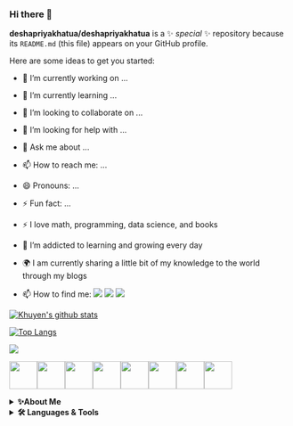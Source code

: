 ### Hi there 👋


**deshapriyakhatua/deshapriyakhatua** is a ✨ _special_ ✨ repository because its `README.md` (this file) appears on your GitHub profile.

Here are some ideas to get you started:

- 🔭 I’m currently working on ...
- 🌱 I’m currently learning ...
- 👯 I’m looking to collaborate on ...
- 🤔 I’m looking for help with ...
- 💬 Ask me about ...
- 📫 How to reach me: ...
- 😄 Pronouns: ...
- ⚡ Fun fact: ...


- :zap: I love math, programming, data science, and books
- 🌱 I’m addicted to learning and growing every day
- :earth_africa: I am currently sharing a little bit of my knowledge to the world through my blogs
- 📫 How to find me:
  [![](https://img.shields.io/badge/Medium-12100E?style=for-the-badge&logo=medium&logoColor=white)](https://medium.com/@zluvsand)
  [![](https://img.shields.io/badge/linkedin-%230077B5.svg?style=for-the-badge&logo=linkedin)](https://www.linkedin.com/in/zluvsand/)
  [![](https://img.shields.io/badge/Spotify-1ED760?style=for-the-badge&logo=spotify&logoColor=white)](https://open.spotify.com/playlist/7KmIUNWrK8wEHfQcQfFrQ1?si=0e2d44043b5a40a4)


[![Khuyen's github stats](https://github-readme-stats.vercel.app/api?username=deshapriyakhatua&count_private=true&show_icons=true&theme=radical&hide_rank=false)](https://github.com/anuraghazra/github-readme-stats)


[![Top Langs](https://github-readme-stats.vercel.app/api/top-langs/?username=deshapriyakhatua)](https://github.com/anuraghazra/github-readme-stats)


<img src="https://github-readme-streak-stats.herokuapp.com/?user=deshapriyakhatua"/>


<img height=50 src="https://cdn.jsdelivr.net/gh/devicons/devicon/icons/python/python-original.svg"/><img height=50 src="https://cdn.jsdelivr.net/gh/devicons/devicon/icons/java/java-original.svg"/><img height=50 src="https://cdn.jsdelivr.net/gh/devicons/devicon/icons/html5/html5-original.svg" /><img height=50 src="https://cdn.jsdelivr.net/gh/devicons/devicon/icons/css3/css3-original.svg" /><img height=50 src="https://cdn.jsdelivr.net/gh/devicons/devicon/icons/react/react-original.svg" /><img height=50 src="https://cdn.jsdelivr.net/gh/devicons/devicon/icons/git/git-plain.svg"/><img height=50 src="https://cdn.jsdelivr.net/gh/devicons/devicon/icons/github/github-original.svg"/><img height=50 src="https://cdn.jsdelivr.net/gh/devicons/devicon/icons/canva/canva-original.svg"/>


<details>
    <summary><b>✨About Me</b></summary><br/>
    Sample text
</details>
<details>
    <summary><b>🛠️ Languages & Tools</b></summary><br/>
    Sample text
</details>
